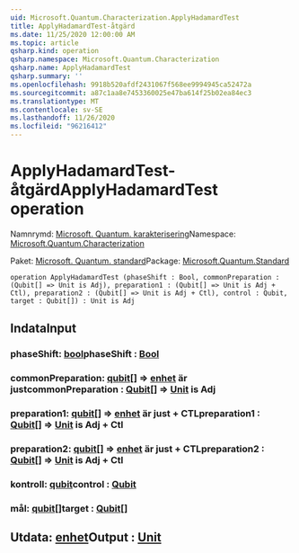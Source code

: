 ```yaml
---
uid: Microsoft.Quantum.Characterization.ApplyHadamardTest
title: ApplyHadamardTest-åtgärd
ms.date: 11/25/2020 12:00:00 AM
ms.topic: article
qsharp.kind: operation
qsharp.namespace: Microsoft.Quantum.Characterization
qsharp.name: ApplyHadamardTest
qsharp.summary: ''
ms.openlocfilehash: 9918b520afdf2431067f568ee9994945ca52472a
ms.sourcegitcommit: a87c1aa8e7453360025e47ba614f25b02ea84ec3
ms.translationtype: MT
ms.contentlocale: sv-SE
ms.lasthandoff: 11/26/2020
ms.locfileid: "96216412"
---
```

# <a name="applyhadamardtest-operation"></a><span data-ttu-id="1c0c3-102">ApplyHadamardTest-åtgärd</span><span class="sxs-lookup"><span data-stu-id="1c0c3-102">ApplyHadamardTest operation</span></span>

<span data-ttu-id="1c0c3-103">Namnrymd: [Microsoft. Quantum. karakterisering](xref:Microsoft.Quantum.Characterization)</span><span class="sxs-lookup"><span data-stu-id="1c0c3-103">Namespace: [Microsoft.Quantum.Characterization](xref:Microsoft.Quantum.Characterization)</span></span>

<span data-ttu-id="1c0c3-104">Paket: [Microsoft. Quantum. standard](https://nuget.org/packages/Microsoft.Quantum.Standard)</span><span class="sxs-lookup"><span data-stu-id="1c0c3-104">Package: [Microsoft.Quantum.Standard](https://nuget.org/packages/Microsoft.Quantum.Standard)</span></span>




```qsharp
operation ApplyHadamardTest (phaseShift : Bool, commonPreparation : (Qubit[] => Unit is Adj), preparation1 : (Qubit[] => Unit is Adj + Ctl), preparation2 : (Qubit[] => Unit is Adj + Ctl), control : Qubit, target : Qubit[]) : Unit is Adj
```


## <a name="input"></a><span data-ttu-id="1c0c3-105">Indata</span><span class="sxs-lookup"><span data-stu-id="1c0c3-105">Input</span></span>

### <a name="phaseshift--bool"></a><span data-ttu-id="1c0c3-106">phaseShift: [bool](xref:microsoft.quantum.lang-ref.bool)</span><span class="sxs-lookup"><span data-stu-id="1c0c3-106">phaseShift : [Bool](xref:microsoft.quantum.lang-ref.bool)</span></span>




### <a name="commonpreparation--qubit--unit--is-adj"></a><span data-ttu-id="1c0c3-107">commonPreparation: [qubit](xref:microsoft.quantum.lang-ref.qubit)[] => [enhet](xref:microsoft.quantum.lang-ref.unit)  är just</span><span class="sxs-lookup"><span data-stu-id="1c0c3-107">commonPreparation : [Qubit](xref:microsoft.quantum.lang-ref.qubit)[] => [Unit](xref:microsoft.quantum.lang-ref.unit)  is Adj</span></span>




### <a name="preparation1--qubit--unit--is-adj--ctl"></a><span data-ttu-id="1c0c3-108">preparation1: [qubit](xref:microsoft.quantum.lang-ref.qubit)[] => [enhet](xref:microsoft.quantum.lang-ref.unit)  är just + CTL</span><span class="sxs-lookup"><span data-stu-id="1c0c3-108">preparation1 : [Qubit](xref:microsoft.quantum.lang-ref.qubit)[] => [Unit](xref:microsoft.quantum.lang-ref.unit)  is Adj + Ctl</span></span>




### <a name="preparation2--qubit--unit--is-adj--ctl"></a><span data-ttu-id="1c0c3-109">preparation2: [qubit](xref:microsoft.quantum.lang-ref.qubit)[] => [enhet](xref:microsoft.quantum.lang-ref.unit)  är just + CTL</span><span class="sxs-lookup"><span data-stu-id="1c0c3-109">preparation2 : [Qubit](xref:microsoft.quantum.lang-ref.qubit)[] => [Unit](xref:microsoft.quantum.lang-ref.unit)  is Adj + Ctl</span></span>




### <a name="control--qubit"></a><span data-ttu-id="1c0c3-110">kontroll: [qubit](xref:microsoft.quantum.lang-ref.qubit)</span><span class="sxs-lookup"><span data-stu-id="1c0c3-110">control : [Qubit](xref:microsoft.quantum.lang-ref.qubit)</span></span>




### <a name="target--qubit"></a><span data-ttu-id="1c0c3-111">mål: [qubit](xref:microsoft.quantum.lang-ref.qubit)[]</span><span class="sxs-lookup"><span data-stu-id="1c0c3-111">target : [Qubit](xref:microsoft.quantum.lang-ref.qubit)[]</span></span>





## <a name="output--unit"></a><span data-ttu-id="1c0c3-112">Utdata: [enhet](xref:microsoft.quantum.lang-ref.unit)</span><span class="sxs-lookup"><span data-stu-id="1c0c3-112">Output : [Unit](xref:microsoft.quantum.lang-ref.unit)</span></span>

